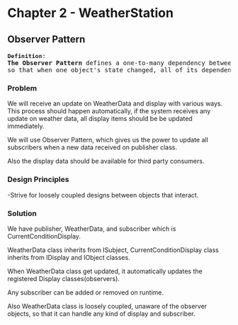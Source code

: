 ﻿# Chapter 2 - WeatherStation

## Observer Pattern


<pre>
<font size="3"><b>Definition</b></font>:
<b>The Observer Pattern</b> defines a one-to-many dependency between objects
so that when one object's state changed, all of its dependents are notified and updated automatically. 
</pre>

### Problem

We will receive an update on WeatherData and display with various ways. 
This process should happen automatically, if the system receives any update on weather data, all display items should be be updated immediately.

We will use Observer Pattern, which gives us the power to update all subscribers when a new data received on publisher class.

Also the display data should be available for third party consumers.

### Design Principles

-Strive for loosely coupled designs between objects that interact.

### Solution

We have publisher, WeatherData, and subscriber which is CurrentConditionDisplay.

WeatherData class inherits from ISubject, CurrentConditionDisplay class  inherits from IDisplay and IObject classes.

When WeatherData class get updated, it automatically updates the registered Display classes(observers).

Any subscriber can be added or removed on runtime.

Also WeatherData class is loosely coupled, unaware of the observer objects, so that it can handle any kind of display and subscriber.
